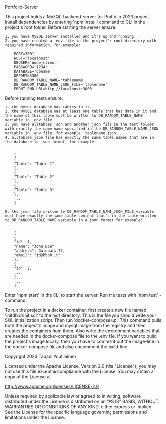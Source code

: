 Portfolio-Server

This project holds a MySQL-backend-server for Portfolio 2023 project. Install dependencies by entering 'npm install' command to CLI in the project's root folder. Before starting the server ensure:

    1. you have MySQL server installed and it's up and running.
    2. you have created a .env file in the project's root directory with required information, for example:

        PORT=3001
        HOST='localhost'
        DBUSER='node_client'
        PASSWORD='1234'
        DATABASE='dbname'
        DBPORT=3306
        DB_RANDOM_TABLE_NAME='tablename'
        DB_RANDOM_TABLE_NAME_JSON_FILE='tablename'
    	FRONT_END_URL=http://localhost:3000

Before running tests ensure:

    1. the MySQL database has tables in it.
    2. the MySQL database has at least one table that has data in it and the name of this table must be written to DB_RANDOM_TABLE_NAME variable in .env file.
    3. you have alltables.json and another json file in the test folder with exactly the same name specified in the DB_RANDOM_TABLE_NAME_JSON variable in .env file, for example 'tablename.json'.
    4. alltables.json file has exactly the same table names that are in the database in json format, for example:


        [
        {
        "Table": "Table 1"
        },
        {
        "Table": "Table 2"
        },
        {
        "Table": "Table 3"
        },
        ...
        ]

    5. the json-file written to DB_RANDOM_TABLE_NAME_JSON_FILE variable must have exactly the same table content that's in the table written to DB_RANDOM_TABLE_NAME variable in a json format for example:


        [
        {
        "id": 1,
        "name": "John Doe",
        "address": Gatepark 77,
        "email": "jd@bbbb.it"
        },
        {
        "id": 2,
        ...
        },
        ...
        ]

Enter 'npm start' in the CLI to start the server. Run the tests with 'npm test' -command.

To run the project in a docker container, first create a new file named 'initdb.d/init.sql' to the root directory. This is the file you should write your SQL initialization script. Then run 'docker-compose up'. This command pulls both the project's image and mysql image from the registry and then creates the containers from them. Also write the environment variables that are needed in the docker-compose file to the .env file. If you want to build the project's image locally, then you have to comment out the image-line in the docker-compose file and also uncomment the build-line.

Copyright 2023 Tapani Voutilainen

Licensed under the Apache License, Version 2.0 (the "License"); you may not use this file except in compliance with the License. You may obtain a copy of the License at

http://www.apache.org/licenses/LICENSE-2.0

Unless required by applicable law or agreed to in writing, software distributed under the License is distributed on an "AS IS" BASIS, WITHOUT WARRANTIES OR CONDITIONS OF ANY KIND, either express or implied. See the License for the specific language governing permissions and limitations under the License.
